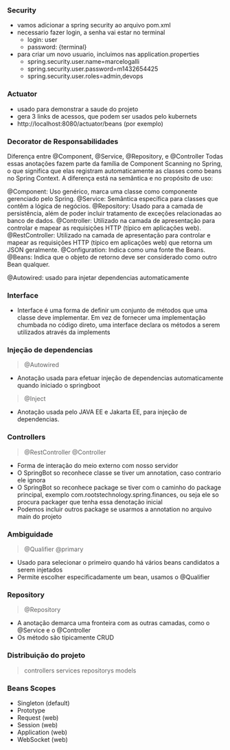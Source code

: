 ### Security
- vamos adicionar a spring security ao arquivo pom.xml
- necessario fazer login, a senha vai estar no terminal
  - login: user
  - password: {terminal}
- para criar um novo usuario, incluimos nas application.properties
  - spring.security.user.name=marcelogalli
  - spring.security.user.password=m1432654425
  - spring.security.user.roles=admin,devops

### Actuator
- usado para demonstrar a saude do projeto
- gera 3 links de acessos, que podem ser usados pelo kubernets
- http://localhost:8080/actuator/beans (por exemplo)

### Decorator de Responsabilidades
Diferença entre @Component, @Service, @Repository, e @Controller
Todas essas anotações fazem parte da família de Component Scanning no Spring, o que significa que elas registram automaticamente as classes como beans no Spring Context. A diferença está na semântica e no propósito de uso:

@Component: Uso genérico, marca uma classe como componente gerenciado pelo Spring.
@Service: Semântica específica para classes que contêm a lógica de negócios.
@Repository: Usado para a camada de persistência, além de poder incluir tratamento de exceções relacionadas ao banco de dados.
@Controller: Utilizado na camada de apresentação para controlar e mapear as requisições HTTP (típico em aplicações web).
@RestController: Utilizado na camada de apresentação para controlar e mapear as requisições HTTP (típico em aplicações web) que retorna um JSON geralmente.
@Configuration: Indica como uma fonte the Beans.
@Beans: Indica que o objeto de retorno deve ser considerado como outro Bean qualquer.

@Autowired: usado para injetar dependencias automaticamente

### Interface
- Interface é uma forma de definir um conjunto de métodos que uma classe deve implementar. Em vez de fornecer uma implementação chumbada no código direto, uma interface declara os métodos a serem utilizados através da implements

### Injeção de dependencias
> @Autowired
- Anotação usada para efetuar injeção de dependencias automaticamente quando iniciado o springboot

> @Inject
- Anotação usada pelo JAVA EE e Jakarta EE, para injeção de dependencias.

### Controllers
> @RestController
> @Controller
- Forma de interação do meio externo com nosso servidor
- O SpringBot so reconhece classe se tiver um annotation, caso contrario ele ignora
- O SpringBot so reconhece package se tiver com o caminho do package principal, exemplo com.rootstechnology.spring.finances, ou seja ele so procura packager que tenha essa denotação inicial
- Podemos incluir outros package se usarmos a annotation no arquivo main do projeto

### Ambiguidade
> @Qualifier
> @primary
- Usado para selecionar o primeiro quando há vários beans candidatos a serem injetados
- Permite escolher especificadamente um bean, usamos o @Qualifier

### Repository
> @Repository
- A anotação demarca uma fronteira com as outras camadas, como o @Service e o @Controller
- Os método são tipicamente CRUD

### Distribuição do projeto
> controllers
> services
> repositorys
> models

### Beans Scopes
- Singleton (default)
- Prototype
- Request (web)
- Session (web)
- Application (web)
- WebSocket (web)